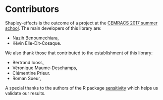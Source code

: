 # Contributors

Shapley-effects is the outcome of a project at the [CEMRACS 2017 summer school](http://smai.emath.fr/cemracs/cemracs17/). The main developers of this library are:

- Nazih Benoumechiara,
- Kévin Elie-Dit-Cosaque.

We also thank those that contributed to the establishment of this library:

- Bertrand Iooss,
- Véronique Maume-Deschamps,
- Clémentine Prieur.
- Roman Sueur,

A special thanks to the authors of the R package [sensitivity](https://cran.r-project.org/web/packages/sensitivity/index.html) which helps us validate our results.